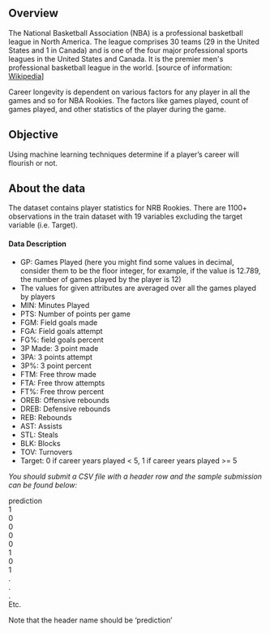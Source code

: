 ## Overview  

The National Basketball Association (NBA) is a professional basketball league in North America. The league comprises 30 teams (29 in the United States and 1 in Canada) and is one of the four major professional sports leagues in the United States and Canada. It is the premier men's professional basketball league in the world. [source of information: [Wikipedia](https://en.wikipedia.org/wiki/National_Basketball_Association)]  

Career longevity is dependent on various factors for any player in all the games and so for NBA Rookies. The factors like games played, count of games played, and other statistics of the player during the game.


## Objective
 
Using machine learning techniques determine if a player’s career will flourish or not.


## About the data
The dataset contains player statistics for NRB Rookies. There are 1100+ observations in the train dataset with 19 variables excluding the target variable (i.e. Target).

 
#### Data Description

- GP: Games Played (here you might find some values in decimal, consider them to be the floor integer, for example, if the value is 12.789, the number of games played by the player is 12)
- The values for given attributes are averaged over all the games played by players
- MIN:  Minutes Played
- PTS: Number of points per game
- FGM: Field goals made
- FGA: Field goals attempt
- FG%: field goals percent
- 3P Made: 3 point made
- 3PA: 3 points attempt
- 3P%: 3 point percent
- FTM: Free throw made
- FTA: Free throw attempts
- FT%: Free throw percent
- OREB: Offensive rebounds
- DREB: Defensive rebounds
- REB: Rebounds
- AST: Assists
- STL: Steals
- BLK: Blocks
- TOV: Turnovers
- Target: 0 if career years played < 5, 1 if career years played >= 5



*You should submit a CSV file with a header row and the sample submission can be found below:*

prediction  
1  
0  
0  
0  
0  
1  
0  
1  
.  
.  
.  
Etc.  

Note that the header name should be ‘prediction’